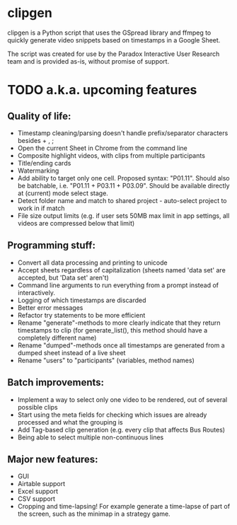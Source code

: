 # clipgen
clipgen is a Python script that uses the GSpread library and ffmpeg to quickly generate video snippets based on timestamps in a Google Sheet.

The script was created for use by the Paradox Interactive User Research team and is provided as-is, without promise of support.

# TODO a.k.a. upcoming features
## Quality of life:
* Timestamp cleaning/parsing doesn't handle prefix/separator characters besides + , ;
* Open the current Sheet in Chrome from the command line
* Composite highlight videos, with clips from multiple participants
* Title/ending cards
* Watermarking
* Add ability to target only one cell. Proposed syntax: "P01.11". Should also be batchable, i.e. "P01.11 + P03.11 + P03.09". Should be available directly at (current) mode select stage.
* Detect folder name and match to shared project - auto-select project to work in if match
* File size output limits (e.g. if user sets 50MB max limit in app settings, all videos are compressed below that limit)
## Programming stuff:
* Convert all data processing and printing to unicode
* Accept sheets regardless of capitalization (sheets named 'data set' are accepted, but 'Data set' aren't)
* Command line arguments to run everything from a prompt instead of interactively.
* Logging of which timestamps are discarded
* Better error messages
* Refactor try statements to be more efficient
* Rename "generate"-methods to more clearly indicate that they return timestamps to clip (for generate_list(), this method should have a completely different name)
* Rename "dumped"-methods once all timestamps are generated from a dumped sheet instead of a live sheet
* Rename "users" to "participants" (variables, method names)
## Batch improvements:
* Implement a way to select only one video to be rendered, out of several possible clips
* Start using the meta fields for checking which issues are already processed and what the grouping is
* Add Tag-based clip generation (e.g. every clip that affects Bus Routes)
* Being able to select multiple non-continuous lines
 ## Major new features:
* GUI
* Airtable support
* Excel support
* CSV support
* Cropping and time-lapsing! For example generate a time-lapse of part of the screen, such as the minimap in a strategy game.